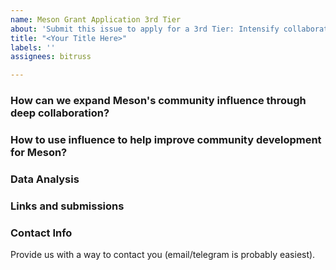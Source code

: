 ```yaml
---
name: Meson Grant Application 3rd Tier
about: 'Submit this issue to apply for a 3rd Tier: Intensify collaborative efforts'
title: "<Your Title Here>"
labels: ''
assignees: bitruss

---
```


### How can we expand Meson's community influence through deep collaboration?

### How to use influence to help improve community development for Meson?

### Data Analysis

### Links and submissions

### Contact Info
Provide us with a way to contact you (email/telegram is probably easiest).
